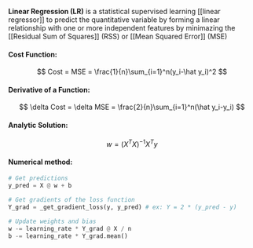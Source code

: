 **Linear Regression (LR)** is a statistical supervised learning [[linear regressor]] to predict the quantitative variable by forming a linear relationship with one or more independent features by minimazing the [[Residual Sum of Squares]] (RSS) or [[Mean Squared Error]] (MSE)

#### Cost Function:
$$
Cost = MSE = \frac{1}{n}\sum_{i=1}^n(y_i-\hat y_i)^2
$$

#### Derivative of a Function:
$$
\delta Cost = \delta MSE = \frac{2}{n}\sum_{i=1}^n(\hat y_i-y_i)
$$

#### Analytic Solution:
$$
w = (X^TX)^{-1}X^Ty
$$

#### Numerical method:

```python
# Get predictions
y_pred = X @ w + b

# Get gradients of the loss function
Y_grad = _get_gradient_loss(y, y_pred) # ex: Y = 2 * (y_pred - y)

# Update weights and bias
w -= learning_rate * Y_grad @ X / n
b -= learning_rate * Y_grad.mean()
```